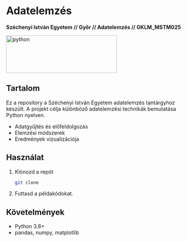 # Adatelemzés
**Széchenyi István Egyetem // Győr // Adatelemzés // GKLM_MSTM025**

<img src="https://www.python.org/static/community_logos/python-logo.png" alt="python" width="301" height="102">

## Tartalom

Ez a repository a Széchenyi István Egyetem adatelemzés tantárgyhoz készült. A projekt célja különböző adatelemzési technikák bemutatása Python nyelven.

- Adatgyűjtés és előfeldolgozás
- Elemzési módszerek
- Eredmények vizualizációja

## Használat

1. Klónozd a repót
    ```bash
    git clone
2. Futtasd a példakódokat.

## Követelmények

- Python 3.8+
- pandas, numpy, matplotlib